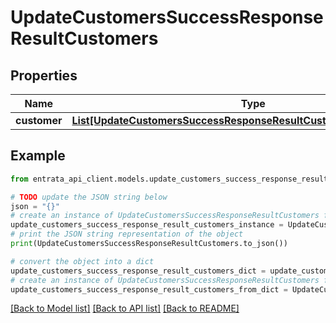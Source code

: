 # UpdateCustomersSuccessResponseResultCustomers


## Properties

Name | Type | Description | Notes
------------ | ------------- | ------------- | -------------
**customer** | [**List[UpdateCustomersSuccessResponseResultCustomersCustomerInner]**](UpdateCustomersSuccessResponseResultCustomersCustomerInner.md) |  | 

## Example

```python
from entrata_api_client.models.update_customers_success_response_result_customers import UpdateCustomersSuccessResponseResultCustomers

# TODO update the JSON string below
json = "{}"
# create an instance of UpdateCustomersSuccessResponseResultCustomers from a JSON string
update_customers_success_response_result_customers_instance = UpdateCustomersSuccessResponseResultCustomers.from_json(json)
# print the JSON string representation of the object
print(UpdateCustomersSuccessResponseResultCustomers.to_json())

# convert the object into a dict
update_customers_success_response_result_customers_dict = update_customers_success_response_result_customers_instance.to_dict()
# create an instance of UpdateCustomersSuccessResponseResultCustomers from a dict
update_customers_success_response_result_customers_from_dict = UpdateCustomersSuccessResponseResultCustomers.from_dict(update_customers_success_response_result_customers_dict)
```
[[Back to Model list]](../README.md#documentation-for-models) [[Back to API list]](../README.md#documentation-for-api-endpoints) [[Back to README]](../README.md)


